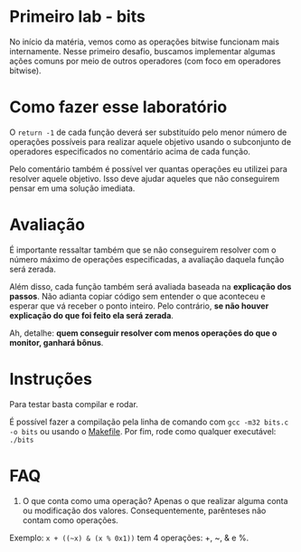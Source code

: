 # Primeiro lab - bits
No início da matéria, vemos como as operações bitwise funcionam mais internamente. Nesse primeiro desafio, buscamos implementar algumas ações comuns por meio de outros operadores (com foco em operadores bitwise).

# Como fazer esse laboratório
O `return -1` de cada função deverá ser substituído pelo menor número de operações possíveis para realizar aquele objetivo usando o subconjunto de operadores especificados no comentário acima de cada função.

Pelo comentário também é possível ver quantas operações eu utilizei para resolver aquele objetivo. Isso deve ajudar aqueles que não conseguirem pensar em uma solução imediata.

# Avaliação
É importante ressaltar também que se não conseguirem resolver com o número máximo de operações especificadas, a avaliação daquela função será zerada.

Além disso, cada função também será avaliada baseada na **explicação dos passos**. Não adianta copiar código sem entender o que aconteceu e esperar que vá receber o ponto inteiro. Pelo contrário, **se não houver explicação do que foi feito ela será zerada**.

Ah, detalhe: **quem conseguir resolver com menos operações do que o monitor, ganhará bônus**.

# Instruções
Para testar basta compilar e rodar.

É possível fazer a compilação pela linha de comando com `gcc -m32 bits.c -o bits` ou usando o [Makefile](./Makefile).
Por fim, rode como qualquer executável: `./bits`

# FAQ
1. O que conta como uma operação?
Apenas o que realizar alguma conta ou modificação dos valores. Consequentemente, parênteses não contam como operações.

Exemplo: `x + ((~x) & (x % 0x1))` tem 4 operações: +, ~, & e %.